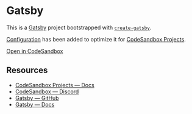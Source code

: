 # Gatsby

This is a [Gatsby](https://www.gatsbyjs.com/) project bootstrapped with [`create-gatsby`](https://www.npmjs.com/package/create-gatsby).

[Configuration](https://codesandbox.io/docs/projects/learn/setting-up/tasks) has been added to optimize it for [CodeSandbox Projects](https://codesandbox.io/p/dashboard).

[Open in CodeSandbox](https://codesandbox.io/p/github/codesandbox/codesandbox-template-gatsby)

## Resources

- [CodeSandbox Projects — Docs](https://codesandbox.io/docs/projects)
- [CodeSandbox — Discord](https://discord.gg/Ggarp3pX5H)
- [Gatsby — GitHub](https://github.com/gatsbyjs/gatsby)
- [Gatsby — Docs](https://www.gatsbyjs.com/docs/)

